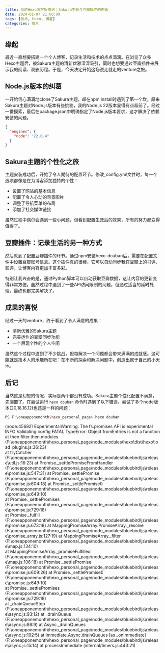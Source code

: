 ```yaml
---
title: 我的Hexo博客折腾记：Sakura主题与豆瓣插件的邂逅
date: 2024-01-07 21:00:00
tags: [技术, Hexo, 博客]
categories: 技术
---
```


## 缘起

最近一直想要搭建一个个人博客，记录生活和技术的点点滴滴。在浏览了众多Hexo主题后，被Sakura主题的清新优雅深深吸引，同时也想要通过豆瓣插件来展示我的阅读、观影历程。于是，今天决定开始这场说走就走的venture之旅。

## Node.js版本的纠葛

一开始信心满满地clone了Sakura主题，却在npm install时遇到了第一个坎。原来Sakura主题对Node.js版本有些挑剔，我的Node.js 22版本显得有点超前了。经过一番摸索，最后在package.json中明确指定了Node.js版本要求，这才解决了依赖安装的问题。

```json
{
  "engines": {
    "node": "22.0.4"
  }
}
```

## Sakura主题的个性化之旅

主题安装成功后，开始了令人期待的配置环节。修改_config.yml文件时，每一个选项都像是在为博客添加独特的个性：

- 设置了网站的基本信息
- 配置了令人心动的背景图片
- 调整了导航菜单的布局
- 添加了社交媒体链接

虽然过程中偶尔会遇到一些小问题，但看到配置生效后的效果，所有的努力都变得值得了。

## 豆瓣插件：记录生活的另一种方式

然后就到了配置豆瓣插件的环节。通过npm安装hexo-douban后，需要在配置文件中设置豆瓣账号信息。这个插件真的很棒，它可以自动同步我在豆瓣上的书评、影评，让博客内容更加丰富多彩。

特别让我兴奋的是，通过Python脚本可以自动获取豆瓣数据，这让内容的更新变得非常方便。虽然过程中遇到了一些API访问限制的问题，但通过适当的延时处理，最终也都完美解决了。

## 成果的喜悦

经过一天的venture，终于看到了令人满意的成果：
- 清新优雅的Sakura主题
- 完美运作的豆瓣同步功能
- 一个展现个性的个人空间

虽然这个过程中遇到了不少挑战，但每解决一个问题都会带来满满的成就感。这可能就是技术人的乐趣所在吧：在不断的探索和解决问题中，创造出属于自己的小天地。

## 后记

当然这是幻想的情况，实际是两个都没有成功。Sakura主题个性化配置不满意，先搁置了。在尝试运行 `hexo douban` 命令时遇到了以下错误，尝试了多个node版本(20,18,16,12)也还是一样的问题：

```bash
PS F:\oneapponemonth\hexo_personal_page> hexo douban
```
(node:45692) ExperimentalWarning: The fs.promises API is experimental
INFO  Validating config
FATAL 
TypeError: Object.fromEntries is not a function
    at then.filter.then.modules (F:\oneapponemonth\hexo_personal_page\node_modules\hexo\dist\hexo\load_plugins.js:36:23)        
    at tryCatcher (F:\oneapponemonth\hexo_personal_page\node_modules\bluebird\js\release\util.js:16:23)
    at Promise._settlePromiseFromHandler (F:\oneapponemonth\hexo_personal_page\node_modules\bluebird\js\release\promise.js:547:31)
    at Promise._settlePromise (F:\oneapponemonth\hexo_personal_page\node_modules\bluebird\js\release\promise.js:604:18)
    at Promise._settlePromise0 (F:\oneapponemonth\hexo_personal_page\node_modules\bluebird\js\release\promise.js:649:10)        
    at Promise._settlePromises (F:\oneapponemonth\hexo_personal_page\node_modules\bluebird\js\release\promise.js:729:18)        
    at Promise._fulfill (F:\oneapponemonth\hexo_personal_page\node_modules\bluebird\js\release\promise.js:673:18)
    at MappingPromiseArray.PromiseArray._resolve (F:\oneapponemonth\hexo_personal_page\node_modules\bluebird\js\release\promise_array.js:127:19)
    at MappingPromiseArray._filter (F:\oneapponemonth\hexo_personal_page\node_modules\bluebird\js\release\map.js:134:10)        
    at MappingPromiseArray._promiseFulfilled (F:\oneapponemonth\hexo_personal_page\node_modules\bluebird\js\release\map.js:106:18)
    at Promise._settlePromise (F:\oneapponemonth\hexo_personal_page\node_modules\bluebird\js\release\promise.js:609:26)
    at Promise._settlePromise0 (F:\oneapponemonth\hexo_personal_page\node_modules\bluebird\js\release\promise.js:649:10)        
    at Promise._settlePromises (F:\oneapponemonth\hexo_personal_page\node_modules\bluebird\js\release\promise.js:729:18)        
    at _drainQueueStep (F:\oneapponemonth\hexo_personal_page\node_modules\bluebird\js\release\async.js:93:12)
    at _drainQueue (F:\oneapponemonth\hexo_personal_page\node_modules\bluebird\js\release\async.js:86:9)
    at Async._drainQueues (F:\oneapponemonth\hexo_personal_page\node_modules\bluebird\js\release\async.js:102:5)
    at Immediate.Async.drainQueues [as _onImmediate] (F:\oneapponemonth\hexo_personal_page\node_modules\bluebird\js\release\async.js:15:14)
    at processImmediate (internal/timers.js:443:21)